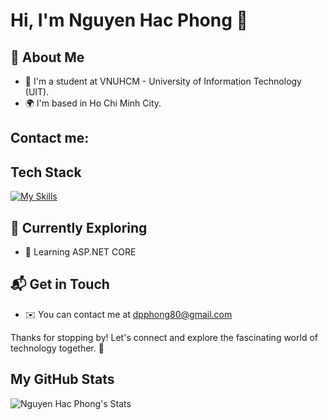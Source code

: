 # Hi, I'm Nguyen Hac Phong 👋





## 🚀 About Me

- 🔭 I'm a student at VNUHCM - University of Information Technology (UIT).
- 🌍 I'm based in Ho Chi Minh City.

## Contact me:
  


## Tech Stack
[![My Skills](https://skillicons.dev/icons?i=js,html,css,wasm)](https://skillicons.dev)

## 🌱 Currently Exploring

- 🚀 Learning ASP.NET CORE




## 📬 Get in Touch

- ✉️  You can contact me at dpphong80@gmail.com

Thanks for stopping by! Let's connect and explore the fascinating world of technology together. 🚀

## My GitHub Stats
![Nguyen Hac Phong's Stats](https://github-readme-stats.vercel.app/api?username=PHONGUIT22&theme=vue-dark&show_icons=true&hide_border=true&count_private=true)
<!--

Here are some ideas to get you started:

- 🔭 I’m currently working on ...
- 🌱 I’m currently learning ...
- 👯 I’m looking to collaborate on ...
- 🤔 I’m looking for help with ...
- 💬 Ask me about ...
- 📫 How to reach me: ...
- 😄 Pronouns: ...
- ⚡ Fun fact: ...
-->


